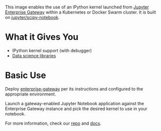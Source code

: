 This image enables the use of an IPython kernel launched from [Jupyter Enterprise Gateway](https://jupyter-enterprise-gateway.readthedocs.io/en/latest/) within a Kubernetes or Docker Swarm cluster. It is built on [jupyter/scipy-notebook](https://hub.docker.com/r/jupyter/scipy-notebook/).

# What it Gives You

- IPython kernel support (with debugger)
- [Data science libraries](https://jupyter-docker-stacks.readthedocs.io/en/latest/using/selecting.html#jupyter-scipy-notebook)

# Basic Use

Deploy [enterprise-gateway](https://hub.docker.com/r/elyra/enterprise-gateway/) per its instructions and configured to the appropriate environment.

Launch a gateway-enabled Jupyter Notebook application against the Enterprise Gateway instance and pick the desired kernel to use in your notebook.

For more information, check our [repo](https://github.com/jupyter-server/enterprise_gateway) and [docs](https://jupyter-enterprise-gateway.readthedocs.io/en/latest/).
